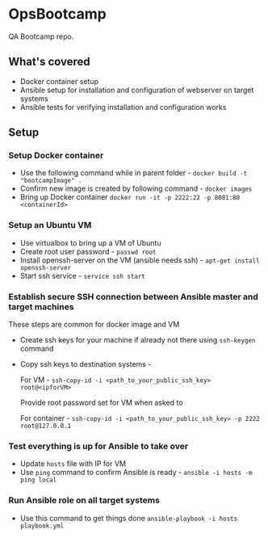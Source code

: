 # OpsBootcamp
QA Bootcamp repo. 

## What's covered 

  - Docker container setup
  - Ansible setup for installation and configuration of webserver on target systems
  - Ansible tests for verifying installation and configuration works

## Setup
### Setup Docker container
- Use the following command while in parent folder -
`docker build -t "bootcampImage" .`
- Confirm new image is created by following command -
`docker images`
- Bring up Docker container
`docker run -it -p 2222:22 -p 8081:80 <containerId>`

### Setup an Ubuntu VM
- Use virtualbox to bring up a VM of Ubuntu
- Create root user password - 
`passwd root`
- Install openssh-server on the VM (ansible needs ssh) -
`apt-get install openssh-server`
- Start ssh service - 
`service ssh start`

### Establish secure SSH connection between Ansible master and target machines
These steps are common for docker image and VM
- Create ssh keys for your machine if already not there using `ssh-keygen` command
- Copy ssh keys to destination systems -

  For VM - `ssh-copy-id -i <path_to_your_public_ssh_key> root@<ipforVM>`

  Provide root password set for VM when asked to
  
  For container - `ssh-copy-id -i <path_to_your_public_ssh_key> -p 2222 root@127.0.0.1`

### Test everything is up for Ansible to take over
- Update `hosts` file with IP for VM
- Use `ping` command to confirm Ansible is ready - 
  `ansible -i hosts -m ping local`
 
### Run Ansible role on all target systems
- Use this command to get things done `ansible-playbook -i hosts playbook.yml`

